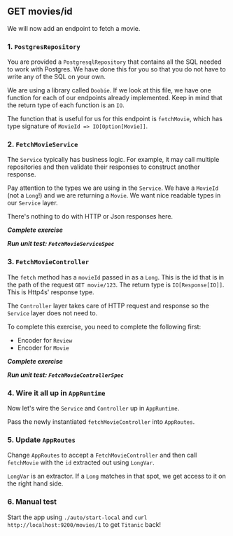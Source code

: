 ## GET movies/id

We will now add an endpoint to fetch a movie.

### 1. `PostgresRepository`

You are provided a `PostgresqlRepository` that contains all the SQL needed to work with Postgres. We have done this for you so that you do not have to write any of the SQL on your own.
 
We are using a library called `Doobie`. If we look at this file, we have one function for each of our endpoints already implemented. Keep in mind that the return type of each function is an `IO`.

The function that is useful for us for this endpoint is `fetchMovie`, which has type signature of `MovieId => IO[Option[Movie]]`.

### 2. `FetchMovieService`

The `Service` typically has business logic. For example, it may call multiple repositories and then validate their responses to construct another response.

Pay attention to the types we are using in the `Service`. We have a `MovieId` (not a `Long`!) and we are returning a `Movie`. We want nice readable types in our `Service` layer.

There's nothing to do with HTTP or Json responses here.

_**Complete exercise**_

_**Run unit test: `FetchMovieServiceSpec`**_

### 3. `FetchMovieController`

The `fetch` method has a `movieId` passed in as a `Long`. This is the id that is in the path of the request `GET movie/123`. The return type is `IO[Response[IO]]`. This is Http4s' response type. 

The `Controller` layer takes care of HTTP request and response so the `Service` layer does not need to.

To complete this exercise, you need to complete the following first:

- Encoder for `Review`
- Encoder for `Movie`

_**Complete exercise**_

_**Run unit test: `FetchMovieControllerSpec`**_

### 4. Wire it all up in `AppRuntime`

Now let's wire the `Service` and `Controller` up in `AppRuntime`.

Pass the newly instantiated `fetchMovieController` into `AppRoutes`.

### 5. Update `AppRoutes`

Change `AppRoutes` to accept a `FetchMovieController` and then call `fetchMovie` with the `id` extracted out using `LongVar`.

`LongVar` is an extractor. If a `Long` matches in that spot, we get access to it on the right hand side.

### 6. Manual test

Start the app using `./auto/start-local` and `curl http://localhost:9200/movies/1` to get `Titanic` back!